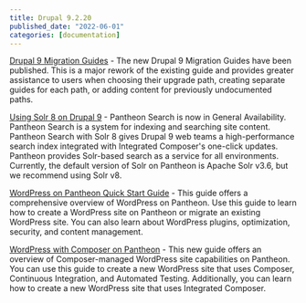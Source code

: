 ```yaml
---
title: Drupal 9.2.20
published_date: "2022-06-01"
categories: [documentation]
---
```

[Drupal 9 Migration Guides](/drupal-migration) - The new Drupal 9 Migration Guides have been published. This is a major rework of the existing guide and provides greater assistance to users when choosing their upgrade path, creating separate guides for each path, or adding content for previously undocumented paths.

[Using Solr 8 on Drupal 9](/guides/solr-drupal/solr-drupal) - Pantheon Search is now in General Availability. Pantheon Search is a system for indexing and searching site content. Pantheon Search with Solr 8 gives Drupal 9 web teams a high-performance search index integrated with Integrated Composer's one-click updates. Pantheon provides Solr-based search as a service for all environments. Currently, the default version of Solr on Pantheon is Apache Solr v3.6, but we recommend using Solr v8.

[WordPress on Pantheon Quick Start Guide](/guides/wordpress-pantheon/) - This guide offers a comprehensive overview of WordPress on Pantheon. Use this guide to learn how to create a WordPress site on Pantheon or migrate an existing WordPress site. You can also learn about WordPress plugins, optimization, security, and content management.

[WordPress with Composer on Pantheon](/guides/wordpress-composer) - This new guide offers an overview of Composer-managed WordPress site capabilities on Pantheon. You can use this guide to create a new WordPress site that uses Composer, Continuous Integration, and Automated Testing. Additionally, you can learn how to create a new WordPress site that uses Integrated Composer.
